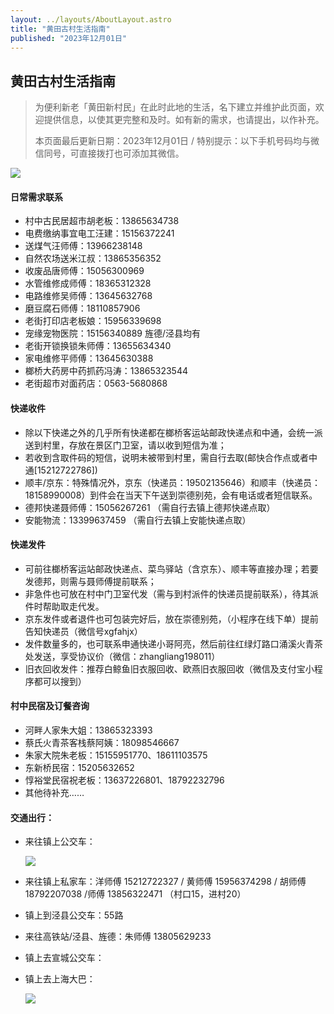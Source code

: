 ```yaml
---
layout: ../layouts/AboutLayout.astro
title: "黄田古村生活指南"
published: "2023年12月01日"
---
```


## 黄田古村生活指南

> 为便利新老「黄田新村民」在此时此地的生活，名下建立并维护此页面，欢迎提供信息，以使其更完整和及时。如有新的需求，也请提出，以作补充。
>
> 本页面最后更新日期：2023年12月01日 / 特别提示：以下手机号码均与微信同号，可直接拨打也可添加其微信。

![](/assets/huangtian.jpg)

#### 日常需求联系

+   村中古民居超市胡老板：13865634738
+   电费缴纳事宜电工汪建：15156372241
+   送煤气汪师傅：13966238148
+   自然农场送米江叔：13865356352
+   收废品唐师傅：15056300969
+   水管维修成师傅：18365312328
+   电路维修吴师傅：13645632768
+   磨豆腐石师傅：18110857906
+   老街打印店老板娘：15956339698
+   宠缘宠物医院：15156340889 旌德/泾县均有
+   老街开锁换锁朱师傅：13655634340
+   家电维修平师傅：13645630388
+   榔桥大药房中药抓药冯涛：13865323544
+   老街超市对面药店：0563-5680868

#### 快递收件

+   除以下快递之外的几乎所有快递都在榔桥客运站邮政快递点和中通，会统一派送到村里，存放在景区门卫室，请以收到短信为准；
+   若收到含取件码的短信，说明未被带到村里，需自行去取(邮快合作点或者中通\[15212722786\])
+   顺丰/京东：特殊情况外，京东（快递员：19502135646）和顺丰（快递员：18158990008）到件会在当天下午送到崇德别苑，会有电话或者短信联系。
+   德邦快递聂师傅：15056267261 （需自行去镇上德邦快递点取）
+   安能物流：13399637459 （需自行去镇上安能快递点取）

#### 快递发件

+   可前往榔桥客运站邮政快递点、菜鸟驿站（含京东）、顺丰等直接办理；若要发德邦，则需与聂师傅提前联系；
+   非急件也可放在村中门卫室代发（需与到村派件的快递员提前联系），待其派件时帮助取走代发。
+   京东发件或者退件也可包装完好后，放在崇德别苑，（小程序在线下单）提前告知快递员（微信号xgfahjx）
+   发件数量多的，也可联系申通快递小哥阿亮，然后前往红绿灯路口涌溪火青茶处发送，享受协议价（微信：zhangliang198011）
+   旧衣回收发件：推荐白鲸鱼旧衣服回收、欧燕旧衣服回收（微信及支付宝小程序都可以搜到）

#### 村中民宿及订餐咨询

+   河畔人家朱大姐：13865323393
+   蔡氏火青茶客栈蔡阿姨：18098546667
+   朱家大院朱老板：15155951770、18611103575
+   东新桥民宿：15205632652
+   惇裕堂民宿祝老板：13637226801、18792232796
+   其他待补充……

#### 交通出行：

+   来往镇上公交车：

    ![](/assets/gongjiao.jpeg)


+   来往镇上私家车：洋师傅 15212722327 / 黄师傅 15956374298 / 胡师傅 18792207038 /师傅 13856322471 （村口15，进村20）
+   镇上到泾县公交车：55路
+   来往高铁站/泾县、旌德：朱师傅 13805629233
+   镇上去宣城公交车：
+   镇上去上海大巴：

    ![](/assets/shanghai.jpg)
